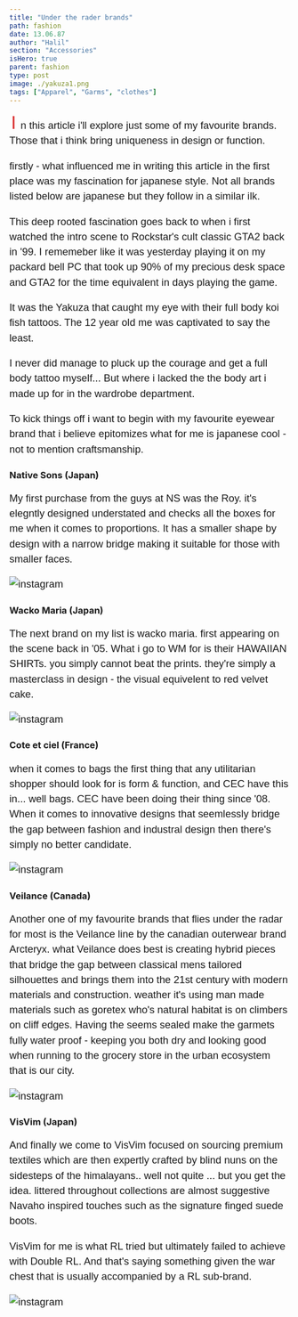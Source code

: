 ```yaml
---
title: "Under the rader brands"
path: fashion
date: 13.06.87
author: "Halil"
section: "Accessories"
isHero: true
parent: fashion
type: post
image: ./yakuza1.png
tags: ["Apparel", "Garms", "clothes"]
---
```

<style>

@import url('https://fonts.googleapis.com/css2?family=Marck+Script&display=swap');
@import url('https://fonts.googleapis.com/css2?family=Lato:ital,wght@0,400;0,700;1,400;1,700&display=swap');
@import url('https://fonts.googleapis.com/css2?family=Changa&display=swap');

p:first-of-type:first-letter {
    font-size: 1.75rem;
    color: rgb(219, 51, 52);
    padding-top: 30px;
    padding-right: 8px;
    padding-left: 3px
}

p {
    font-size: 0.9rem;
    line-height: 1.85rem;
    font-family: 'Lato', sans-serif;
}

ul > li {
    font-size: 0.9rem;
    line-height: 1.45rem;
    letter-spacing: 0.025rem;
    font-family: 'Lato', sans-serif;
}

h4 {
    font-family: Arial, Helvetica, sans-serif;
    font-size: 1.4rem;
    letter-spacing: 0.005rem;
    color: #000000
    padding: 0;
    margin: 10px 0 30px 0;
}

@media (min-width: 768px) {

    p:first-of-type:first-letter {
        font-size: 2.1rem;
        color: rgb(219, 51, 52);
        padding-top: 30px;
        padding-right: 8px;
        padding-left: 3px;
    }

    p {
        font-size: 1.15rem;
        line-height: 1.7rem;
        font-family: 'Nunito', sans-serif;sans-serif;
    }

    ul > li {
        font-size: 1.05rem;
        line-height: 1.55rem;
        font-family: 'Nunito', sans-serif;sans-serif;
    }

    h4 {
        font-size: 1.8rem;
    }
}

@media (min-width: 1024px) {

    p:first-of-type:first-letter {
        font-size: 2.1rem;
        color: rgb(219, 51, 52);
        padding-top: 30px;
        padding-right: 8px;
        padding-left: 3px;
    }

    p {
        font-size: 1.15rem;
        line-height: 1.7rem;
        font-family: 'Nunito', sans-serif;sans-serif;
    }

    ul > li {
        font-size: 1.05rem;
        line-height: 1.55rem;
        font-family: 'Nunito', sans-serif;sans-serif;
    }

    h4 {
        font-size: 2rem;
    }
}

</style>

In this article i'll explore just some of my favourite brands. 
Those that i think bring uniqueness in design or function.

firstly - what influenced me in writing this article in the first place was my fascination for 
japanese style. Not all brands listed below are japanese but they follow in a similar ilk.

This deep rooted fascination goes back to when i first 
watched the intro scene to Rockstar's cult classic GTA2 back in '99. 
I rememeber like it was yesterday playing it on my packard bell PC that took up 90% of my
precious desk space and GTA2 for the time equivalent in days playing the game.

It was the Yakuza that caught my eye with their full body koi fish tattoos.
The 12 year old me was captivated to say the least.

I never did manage to pluck up the courage and get a full body tattoo myself... 
But where i lacked the the body art i made up for in the wardrobe department.

To kick things off i want to begin with my favourite eyewear brand that i believe epitomizes 
what for me is japanese cool - not to mention craftsmanship.

### Native Sons (Japan)

My first purchase from the guys at NS was the Roy.
it's elegntly designed understated and checks all the boxes for me when it comes to proportions.
It has a smaller shape by design with a narrow bridge making it suitable for those with smaller faces.

![instagram](B96YgR6Jx0t)

### Wacko Maria (Japan)

The next brand on my list is wacko maria. first appearing on the scene back in '05. What i go to WM
for is their HAWAIIAN SHIRTs. you simply cannot beat the prints. they're 
simply a masterclass in design - the visual equivelent to red velvet cake.

![instagram](B_Ug7T2pGjf)

### Cote et ciel (France)

when it comes to bags the first thing that any utilitarian shopper should look for is form & function, 
and CEC have this in... well bags. CEC have been doing their thing since '08. 
When it comes to innovative designs that seemlessly bridge the gap between fashion and industral design 
then there's simply no better candidate.


![instagram](Bea5l2GB2Wh)

### Veilance (Canada)

Another one of my favourite brands that flies under the radar for most is the Veilance line by the canadian
outerwear brand Arcteryx. 
what Veilance does best is creating hybrid pieces that bridge the gap between
classical mens tailored silhouettes and brings them into the 21st century with modern materials 
and construction. weather it's using man made materials such as goretex who's natural habitat is on 
climbers on cliff edges. 
Having the seems sealed make the garmets fully water proof - keeping you both dry and looking good
when running to the grocery store in the urban ecosystem that is our city.

![instagram](Bj3eocrnaDh)

### VisVim (Japan)

And finally we come to VisVim
focused on sourcing premium textiles which are then expertly crafted by blind nuns on the sidesteps of the himalayans.. 
well not quite ... but you get the idea.
littered throughout collections are almost suggestive Navaho inspired touches such as the signature finged suede boots.

VisVim for me is what RL tried but ultimately failed to achieve with Double RL. And that's saying something 
given the war chest that is usually accompanied by a RL sub-brand.

![instagram](B-gKIavDpGw)